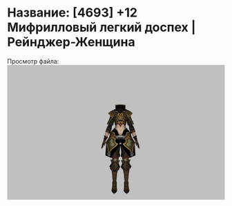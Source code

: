 # Название: [4693] +12 Мифрилловый легкий доспех | Рейнджер-Женщина

Просмотр файла:
![p030021.png](p030021.png)